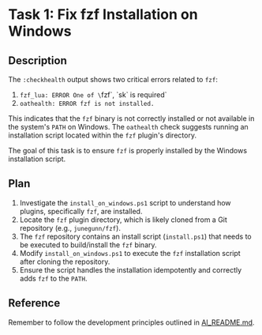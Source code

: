# Task 1: Fix fzf Installation on Windows

## Description

The `:checkhealth` output shows two critical errors related to `fzf`:
1.  `fzf_lua: ERROR One of \`fzf\`, \`sk\` is required`
2.  `oathealth: ERROR fzf is not installed.`

This indicates that the `fzf` binary is not correctly installed or not available in the system's `PATH` on Windows. The `oathealth` check suggests running an installation script located within the `fzf` plugin's directory.

The goal of this task is to ensure `fzf` is properly installed by the Windows installation script.

## Plan

1.  Investigate the `install_on_windows.ps1` script to understand how plugins, specifically `fzf`, are installed.
2.  Locate the `fzf` plugin directory, which is likely cloned from a Git repository (e.g., `junegunn/fzf`).
3.  The `fzf` repository contains an install script (`install.ps1`) that needs to be executed to build/install the `fzf` binary.
4.  Modify `install_on_windows.ps1` to execute the `fzf` installation script after cloning the repository.
5.  Ensure the script handles the installation idempotently and correctly adds `fzf` to the `PATH`.

## Reference

Remember to follow the development principles outlined in [AI_README.md](mdc:AI_README.md). 